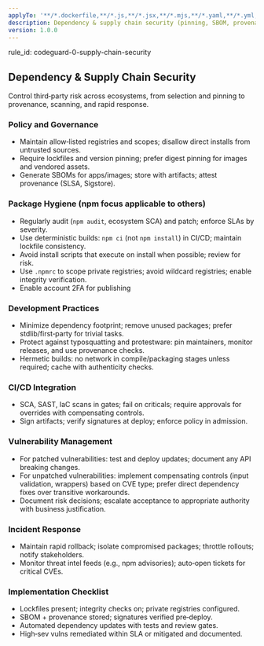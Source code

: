 ```yaml
---
applyTo: '**/*.dockerfile,**/*.js,**/*.jsx,**/*.mjs,**/*.yaml,**/*.yml,Dockerfile*,docker-compose*'
description: Dependency & supply chain security (pinning, SBOM, provenance, integrity, private registries)
version: 1.0.0
---
```


rule_id: codeguard-0-supply-chain-security

## Dependency & Supply Chain Security

Control third‑party risk across ecosystems, from selection and pinning to provenance, scanning, and rapid response.

### Policy and Governance
- Maintain allow‑listed registries and scopes; disallow direct installs from untrusted sources.
- Require lockfiles and version pinning; prefer digest pinning for images and vendored assets.
- Generate SBOMs for apps/images; store with artifacts; attest provenance (SLSA, Sigstore).

### Package Hygiene (npm focus applicable to others)
- Regularly audit (`npm audit`, ecosystem SCA) and patch; enforce SLAs by severity.
- Use deterministic builds: `npm ci` (not `npm install`) in CI/CD; maintain lockfile consistency.
- Avoid install scripts that execute on install when possible; review for risk.
- Use `.npmrc` to scope private registries; avoid wildcard registries; enable integrity verification.
- Enable account 2FA for publishing

### Development Practices
- Minimize dependency footprint; remove unused packages; prefer stdlib/first‑party for trivial tasks.
- Protect against typosquatting and protestware: pin maintainers, monitor releases, and use provenance checks.
- Hermetic builds: no network in compile/packaging stages unless required; cache with authenticity checks.

### CI/CD Integration
- SCA, SAST, IaC scans in gates; fail on criticals; require approvals for overrides with compensating controls.
- Sign artifacts; verify signatures at deploy; enforce policy in admission.

### Vulnerability Management
- For patched vulnerabilities: test and deploy updates; document any API breaking changes.
- For unpatched vulnerabilities: implement compensating controls (input validation, wrappers) based on CVE type; prefer direct dependency fixes over transitive workarounds.
- Document risk decisions; escalate acceptance to appropriate authority with business justification.

### Incident Response
- Maintain rapid rollback; isolate compromised packages; throttle rollouts; notify stakeholders.
- Monitor threat intel feeds (e.g., npm advisories); auto‑open tickets for critical CVEs.

### Implementation Checklist
- Lockfiles present; integrity checks on; private registries configured.
- SBOM + provenance stored; signatures verified pre‑deploy.
- Automated dependency updates with tests and review gates.
- High‑sev vulns remediated within SLA or mitigated and documented.
